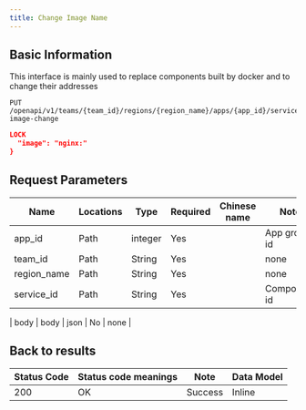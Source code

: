 ```yaml
---
title: Change Image Name
---
```


## Basic Information

This interface is mainly used to replace components built by docker and to change their addresses

```shell title="请求路径"
PUT /openapi/v1/teams/{team_id}/regions/{region_name}/apps/{app_id}/services/{service_id}/docker-image-change
```

```json title="Body 请求体示例"
LOCK
  "image": "nginx:"
}
```

## Request Parameters

| Name                             | Locations | Type    | Required | Chinese name | Note         |
| -------------------------------- | --------- | ------- | -------- | ------------ | ------------ |
| app_id      | Path      | integer | Yes      |              | App group id |
| team_id     | Path      | String  | Yes      |              | none         |
| region_name | Path      | String  | Yes      |              | none         |
| service_id  | Path      | String  | Yes      |              | Component id |

\| body | body | json | No | none |

## Back to results

| Status Code | Status code meanings | Note    | Data Model |
| ----------- | -------------------- | ------- | ---------- |
| 200         | OK                   | Success | Inline     |